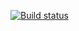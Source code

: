 [![Build status](https://ci.appveyor.com/api/projects/status/n85729xv0p7nh7a6?svg=true)](https://ci.appveyor.com/project/Kirillaxenov/fnfn)

